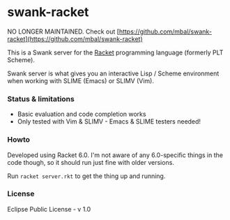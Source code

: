 swank-racket
============

NO LONGER MAINTAINED. Check out [https://github.com/mbal/swank-racket](https://github.com/mbal/swank-racket)

This is a Swank server for the [Racket](http://racket-lang.org) programming language (formerly PLT Scheme).

Swank server is what gives you an interactive Lisp / Scheme environment when working with SLIME (Emacs) or SLIMV (Vim).

### Status & limitations

- Basic evaluation and code completion works
- Only tested with Vim & SLIMV - Emacs & SLIME testers needed!

### Howto

Developed using Racket 6.0. I'm not aware of any 6.0-specific things in the code though, so it should run just fine with older versions. 

Run `racket server.rkt` to get the thing up and running.

### License

Eclipse Public License - v 1.0
